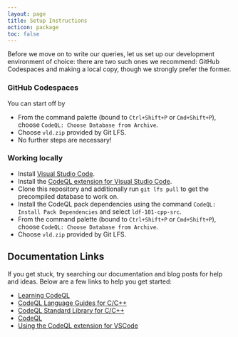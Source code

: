 ```yaml
---
layout: page
title: Setup Instructions
octicon: package
toc: false
---
```


Before we move on to write our queries, let us set up our development environment of choice: there are two such ones we recommend: GitHub Codespaces and making a local copy, though we strongly prefer the former.

### GitHub Codespaces

You can start off by

- From the command palette (bound to `Ctrl+Shift+P` or `Cmd+Shift+P`), choose `CodeQL: Choose Database from Archive`.
- Choose `vld.zip` provided by Git LFS.
- No further steps are necessary!

### Working locally

- Install [Visual Studio Code](https://code.visualstudio.com/).
- Install the [CodeQL extension for Visual Studio Code](https://codeql.github.com/docs/codeql-for-visual-studio-code/setting-up-codeql-in-visual-studio-code/).
- Clone this repository and additionally run `git lfs pull` to get the precompiled database to work on.
- Install the CodeQL pack dependencies using the command `CodeQL: Install Pack Dependencies` and select `ldf-101-cpp-src`.
- From the command palette (bound to `Ctrl+Shift+P` or `Cmd+Shift+P`), choose `CodeQL: Choose Database from Archive`.
- Choose `vld.zip` provided by Git LFS.

## Documentation Links

If you get stuck, try searching our documentation and blog posts for help and ideas. Below are a few links to help you get started:

- [Learning CodeQL](https://codeql.github.com/docs/writing-codeql-queries/)
- [CodeQL Language Guides for C/C++](https://codeql.github.com/docs/codeql-language-guides/codeql-for-cpp/)
- [CodeQL Standard Library for C/C++](https://codeql.github.com/codeql-standard-libraries/cpp)
- [CodeQL](https://codeql.github.com/docs/codeql-language-guides/codeql-for-cpp/)
- [Using the CodeQL extension for VSCode](https://codeql.github.com/docs/codeql-for-visual-studio-code/)
